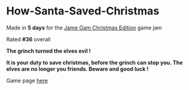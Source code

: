 # How-Santa-Saved-Christmas
Made in **5 days** for the [Jame Gam Christmas Edition](https://itch.io/jam/jame-gam-christmas-edition/rate/1849863) game jam

Rated **#36** overall

**The grinch turned the elves evil !**

**It is your duty to save christmas, before the grinch can stop you. The elves are no longer you friends. Beware and good luck !**

Game page [here](https://r-c137.itch.io/how-santa-saved-christmas)
